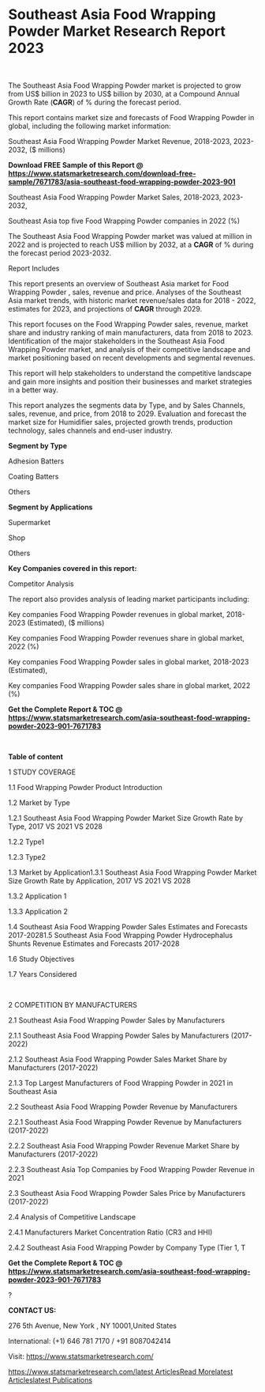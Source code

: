 <h1>Southeast Asia Food Wrapping Powder Market Research Report 2023</h1><br/><p>The Southeast Asia Food Wrapping Powder market is projected to grow from US$ billion in 2023 to US$ billion by 2030, at a Compound Annual Growth Rate (<strong>CAGR</strong>) of % during the forecast period.</p>
 
 
 
 <p>This report contains market size and forecasts of Food Wrapping Powder in global, including the following market information:</p>
 
 
 
 <p>Southeast Asia Food Wrapping Powder Market Revenue, 2018-2023, 2023-2032, ($ millions)</p>
 
 
 
 <p><strong>Download FREE Sample of this Report @ <a href="https://www.statsmarketresearch.com/download-free-sample/7671783/asia-southeast-food-wrapping-powder-2023-901">https://www.statsmarketresearch.com/download-free-sample/7671783/asia-southeast-food-wrapping-powder-2023-901</a></strong></p>
 
 
 
 <p>Southeast Asia Food Wrapping Powder Market Sales, 2018-2023, 2023-2032,</p>
 
 
 
 <p>Southeast Asia top five Food Wrapping Powder companies in 2022 (%)</p>
 
 
 
 <p>The Southeast Asia Food Wrapping Powder market was valued at million in 2022 and is projected to reach US$ million by 2032, at a <strong>CAGR</strong> of % during the forecast period 2023-2032.</p>
 
 
 
 <p>Report Includes</p>
 
 
 
 <p>This report presents an overview of Southeast Asia market for Food Wrapping Powder , sales, revenue and price. Analyses of the Southeast Asia market trends, with historic market revenue/sales data for 2018 - 2022, estimates for 2023, and projections of <strong>CAGR</strong> through 2029.</p>
 
 
 
 <p>This report focuses on the Food Wrapping Powder sales, revenue, market share and industry ranking of main manufacturers, data from 2018 to 2023. Identification of the major stakeholders in the Southeast Asia Food Wrapping Powder market, and analysis of their competitive landscape and market positioning based on recent developments and segmental revenues.</p>
 
 
 
 <p>This report will help stakeholders to understand the competitive landscape and gain more insights and position their businesses and market strategies in a better way.</p>
 
 
 
 <p>This report analyzes the segments data by Type, and by Sales Channels, sales, revenue, and price, from 2018 to 2029. Evaluation and forecast the market size for Humidifier sales, projected growth trends, production technology, sales channels and end-user industry.</p>
 
 
 
 <p><strong>Segment by Type</strong></p>
 
 
 
 <p>Adhesion Batters</p>
 
 
 
 <p>Coating Batters</p>
 
 
 
 <p>Others</p>
 
 
 
 <p><strong>Segment <strong><strong>by Applications</strong></strong></strong></p>
 
 
 
 <p>Supermarket</p>
 
 
 
 <p>Shop</p>
 
 
 
 <p>Others</p>
 
 
 
 <p><strong>Key Companies covered in this report:</strong></p>
 
 
 
 <p>Competitor Analysis</p>
 
 
 
 <p>The report also provides analysis of leading market participants including:</p>
 
 
 
 <p>Key companies Food Wrapping Powder revenues in global market, 2018-2023 (Estimated), ($ millions)</p>
 
 
 
 <p>Key companies Food Wrapping Powder revenues share in global market, 2022 (%)</p>
 
 
 
 <p>Key companies Food Wrapping Powder sales in global market, 2018-2023 (Estimated),</p>
 
 
 
 <p>Key companies Food Wrapping Powder sales share in global market, 2022 (%)</p>
 
 
 
 <div><b>Get the Complete Report & TOC @ <a href="https://www.statsmarketresearch.com/asia-southeast-food-wrapping-powder-2023-901-7671783">https://www.statsmarketresearch.com/asia-southeast-food-wrapping-powder-2023-901-7671783</a></b></div>
 
 
 
 <p><br />
 
 <b>Table of content</b></p>
 
 
 
 <p>1 STUDY COVERAGE<br />
 
 1.1 Food Wrapping Powder Product Introduction<br />
 
 1.2 Market by Type<br />
 
 1.2.1 Southeast Asia Food Wrapping Powder Market Size Growth Rate by Type, 2017 VS 2021 VS 2028<br />
 
 1.2.2 Type1<br />
 
 1.2.3 Type2<br />
 
 1.3 Market by Application1.3.1 Southeast Asia Food Wrapping Powder Market Size Growth Rate by Application, 2017 VS 2021 VS 2028<br />
 
 1.3.2 Application 1<br />
 
 1.3.3 Application 2<br />
 
 1.4 Southeast Asia Food Wrapping Powder Sales Estimates and Forecasts 2017-20281.5 Southeast Asia Food Wrapping Powder Hydrocephalus Shunts Revenue Estimates and Forecasts 2017-2028<br />
 
 1.6 Study Objectives<br />
 
 1.7 Years Considered<br />
 
 <br />
 
 2 COMPETITION BY MANUFACTURERS<br />
 
 2.1 Southeast Asia Food Wrapping Powder Sales by Manufacturers<br />
 
 2.1.1 Southeast Asia Food Wrapping Powder Sales by Manufacturers (2017-2022)<br />
 
 2.1.2 Southeast Asia Food Wrapping Powder Sales Market Share by Manufacturers (2017-2022)<br />
 
 2.1.3 Top Largest Manufacturers of Food Wrapping Powder in 2021 in Southeast Asia<br />
 
 2.2 Southeast Asia Food Wrapping Powder Revenue by Manufacturers<br />
 
 2.2.1 Southeast Asia Food Wrapping Powder Revenue by Manufacturers (2017-2022)<br />
 
 2.2.2 Southeast Asia Food Wrapping Powder Revenue Market Share by Manufacturers (2017-2022)<br />
 
 2.2.3 Southeast Asia Top Companies by Food Wrapping Powder Revenue in 2021<br />
 
 2.3 Southeast Asia Food Wrapping Powder Sales Price by Manufacturers (2017-2022)<br />
 
 2.4 Analysis of Competitive Landscape<br />
 
 2.4.1 Manufacturers Market Concentration Ratio (CR3 and HHI)<br />
 
 2.4.2 Southeast Asia Food Wrapping Powder by Company Type (Tier 1, T</p>
 
 
 
 <div><b>Get the Complete Report & TOC @ <a href="https://www.statsmarketresearch.com/asia-southeast-food-wrapping-powder-2023-901-7671783">https://www.statsmarketresearch.com/asia-southeast-food-wrapping-powder-2023-901-7671783</a></b></div>
 
 
 
 <p>? </p>
 
 
 
 <p><b>CONTACT US:</b><br />
 
 276 5th Avenue, New York , NY 10001,United States<br />
 
 International: (+1) 646 781 7170 / +91 8087042414<br />
 
 Visit: <a href="https://www.statsmarketresearch.com/">https://www.statsmarketresearch.com/</a><br />
 
 <a href="https://gyeongbokgung.com">https://www.statsmarketresearch.com/</a><a href="https://hallyeomaritime.com">latest Articles</a><a href="https://jingwansa.com">Read More</a><a href="https://nguoiviet.jp/">latest Articles</a><a href="https://www.intelmarketresearch.com/">latest Publications</a></p>